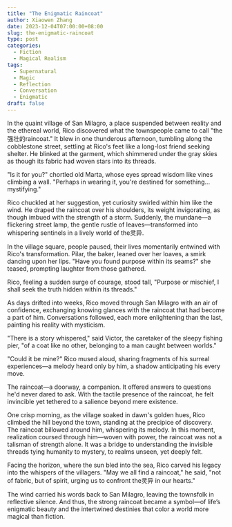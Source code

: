 ```yaml
---
title: "The Enigmatic Raincoat"
author: Xiaowen Zhang
date: 2023-12-04T07:00:00+08:00
slug: the-enigmatic-raincoat
type: post
categories:
  - Fiction
  - Magical Realism
tags:
  - Supernatural
  - Magic
  - Reflection
  - Conversation
  - Enigmatic
draft: false
---
```


In the quaint village of San Milagro, a place suspended between reality and the ethereal world, Rico discovered what the townspeople came to call "the强壮的raincoat." It blew in one thunderous afternoon, tumbling along the cobblestone street, settling at Rico's feet like a long-lost friend seeking shelter. He blinked at the garment, which shimmered under the gray skies as though its fabric had woven stars into its threads.

"Is it for you?" chortled old Marta, whose eyes spread wisdom like vines climbing a wall. "Perhaps in wearing it, you're destined for something... mystifying."

Rico chuckled at her suggestion, yet curiosity swirled within him like the wind. He draped the raincoat over his shoulders, its weight invigorating, as though imbued with the strength of a storm. Suddenly, the mundane—a flickering street lamp, the gentle rustle of leaves—transformed into whispering sentinels in a lively world of the灵异.

In the village square, people paused, their lives momentarily entwined with Rico's transformation. Pilar, the baker, leaned over her loaves, a smirk dancing upon her lips. "Have you found purpose within its seams?" she teased, prompting laughter from those gathered.

Rico, feeling a sudden surge of courage, stood tall, "Purpose or mischief, I shall seek the truth hidden within its threads."

As days drifted into weeks, Rico moved through San Milagro with an air of confidence, exchanging knowing glances with the raincoat that had become a part of him. Conversations followed, each more enlightening than the last, painting his reality with mysticism.

"There is a story whispered," said Victor, the caretaker of the sleepy fishing pier, "of a coat like no other, belonging to a man caught between worlds."

"Could it be mine?" Rico mused aloud, sharing fragments of his surreal experiences—a melody heard only by him, a shadow anticipating his every move.

The raincoat—a doorway, a companion. It offered answers to questions he'd never dared to ask. With the tactile presence of the raincoat, he felt invincible yet tethered to a salience beyond mere existence.

One crisp morning, as the village soaked in dawn's golden hues, Rico climbed the hill beyond the town, standing at the precipice of discovery. The raincoat billowed around him, whispering its melody. In this moment, realization coursed through him—woven with power, the raincoat was not a talisman of strength alone. It was a bridge to understanding the invisible threads tying humanity to mystery, to realms unseen, yet deeply felt.

Facing the horizon, where the sun bled into the sea, Rico carved his legacy into the whispers of the villagers. "May we all find a raincoat," he said, "not of fabric, but of spirit, urging us to confront the灵异 in our hearts."

The wind carried his words back to San Milagro, leaving the townsfolk in reflective silence. And thus, the strong raincoat became a symbol—of life’s enigmatic beauty and the intertwined destinies that color a world more magical than fiction. 